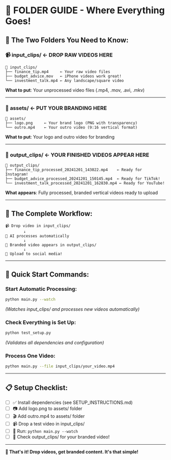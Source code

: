 # 📂 FOLDER GUIDE - Where Everything Goes!

## 🎯 The Two Folders You Need to Know:

### 📹 **input_clips/** ← DROP RAW VIDEOS HERE
```
📁 input_clips/
├── finance_tip.mp4     ← Your raw video files
├── budget_advice.mov   ← iPhone videos work great!
└── investment_talk.mp4 ← Any landscape/square video
```
**What to put**: Your unprocessed video files (.mp4, .mov, .avi, .mkv)

---

### 🎨 **assets/** ← PUT YOUR BRANDING HERE  
```
📁 assets/
├── logo.png     ← Your brand logo (PNG with transparency)
└── outro.mp4    ← Your outro video (9:16 vertical format)
```
**What to put**: Your logo and outro video for branding

---

### 📱 **output_clips/** ← YOUR FINISHED VIDEOS APPEAR HERE
```
📁 output_clips/
├── finance_tip_processed_20241201_143022.mp4    ← Ready for Instagram!
├── budget_advice_processed_20241201_150145.mp4  ← Ready for TikTok!
└── investment_talk_processed_20241201_162830.mp4 ← Ready for YouTube!
```
**What appears**: Fully processed, branded vertical videos ready to upload

---

## 🔄 The Complete Workflow:

```
📹 Drop video in input_clips/
        ↓
🤖 AI processes automatically  
        ↓
📱 Branded video appears in output_clips/
        ↓
🚀 Upload to social media!
```

---

## 🚀 Quick Start Commands:

### Start Automatic Processing:
```bash
python main.py --watch
```
*(Watches input_clips/ and processes new videos automatically)*

### Check Everything is Set Up:
```bash
python test_setup.py
```
*(Validates all dependencies and configuration)*

### Process One Video:
```bash
python main.py --file input_clips/your_video.mp4
```

---

## 📋 Setup Checklist:

- [ ] ✅ Install dependencies (see SETUP_INSTRUCTIONS.md)
- [ ] 📷 Add logo.png to assets/ folder
- [ ] 🎬 Add outro.mp4 to assets/ folder  
- [ ] 📹 Drop a test video in input_clips/
- [ ] 🚀 Run: `python main.py --watch`
- [ ] 📱 Check output_clips/ for your branded video!

---

**🎉 That's it! Drop videos, get branded content. It's that simple!** 